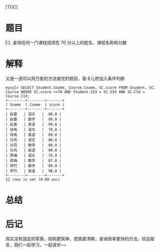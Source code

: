 [TOC]

# 题目
21. 查询任何一门课程成绩在 70 分以上的姓名、课程名称和分数



# 解释

又是一道可以用万能的方法做完的题目，笛卡儿积加入条件判断

```mysql
mysql> SELECT Student.Sname, Course.Cname, SC.score FROM Student, SC, Course WHERE SC.score >=70 AND Student.SId = SC.SId AND SC.CId = Course.CId; 
+--------+--------+-------+
| Sname  | Cname  | score |
+--------+--------+-------+
| 赵雷   | 语文   |  80.0 |
| 赵雷   | 数学   |  90.0 |
| 赵雷   | 英语   |  99.0 |
| 钱电   | 语文   |  70.0 |
| 钱电   | 英语   |  80.0 |
| 孙风   | 语文   |  80.0 |
| 孙风   | 数学   |  80.0 |
| 孙风   | 英语   |  80.0 |
| 周梅   | 语文   |  76.0 |
| 周梅   | 数学   |  87.0 |
| 郑竹   | 数学   |  89.0 |
| 郑竹   | 英语   |  98.0 |
+--------+--------+-------+
12 rows in set (0.00 sec)
```

# 总结

# 后记

其实没有固定的答案，结构更简单，思路更清晰，查询效率更快的方法，欢迎留言，我们一起学习，一起进步~~